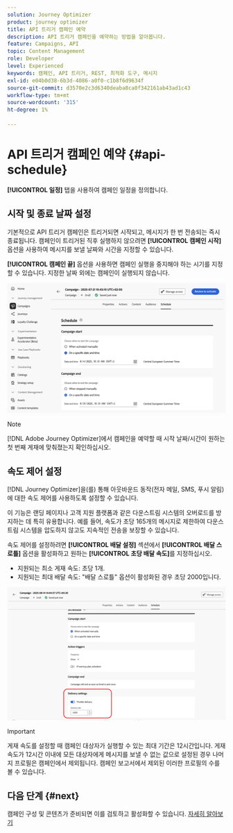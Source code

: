 ```yaml
---
solution: Journey Optimizer
product: journey optimizer
title: API 트리거 캠페인 예약
description: API 트리거 캠페인을 예약하는 방법을 알아봅니다.
feature: Campaigns, API
topic: Content Management
role: Developer
level: Experienced
keywords: 캠페인, API 트리거, REST, 최적화 도구, 메시지
exl-id: e04b0d38-6b3d-4086-a0f0-c1b8f6d9634f
source-git-commit: d3570e2c3d6340deaba8ca0f342161ab43ad1c43
workflow-type: tm+mt
source-wordcount: '315'
ht-degree: 1%

---
```


# API 트리거 캠페인 예약 {#api-schedule}

**[!UICONTROL 일정]** 탭을 사용하여 캠페인 일정을 정의합니다.

## 시작 및 종료 날짜 설정

기본적으로 API 트리거 캠페인은 트리거되면 시작되고, 메시지가 한 번 전송되는 즉시 종료됩니다. 캠페인이 트리거된 직후 실행하지 않으려면 **[!UICONTROL 캠페인 시작]** 옵션을 사용하여 메시지를 보낼 날짜와 시간을 지정할 수 있습니다.

**[!UICONTROL 캠페인 끝]** 옵션을 사용하면 캠페인 실행을 중지해야 하는 시기를 지정할 수 있습니다. 지정한 날짜 외에는 캠페인이 실행되지 않습니다.

![](assets/api-triggered-schedule.png)

>[!NOTE]
>
>[!DNL Adobe Journey Optimizer]에서 캠페인을 예약할 때 시작 날짜/시간이 원하는 첫 번째 게재에 맞춰졌는지 확인하십시오.

## 속도 제어 설정

[!DNL Journey Optimizer]을(를) 통해 아웃바운드 동작(전자 메일, SMS, 푸시 알림)에 대한 속도 제어를 사용하도록 설정할 수 있습니다.

이 기능은 랜딩 페이지나 고객 지원 플랫폼과 같은 다운스트림 시스템의 오버로드를 방지하는 데 특히 유용합니다. 예를 들어, 속도가 초당 165개의 메시지로 제한하여 다운스트림 시스템을 압도하지 않고도 지속적인 전송을 보장할 수 있습니다.

속도 제어를 설정하려면 **[!UICONTROL 배달 설정]** 섹션에서 **[!UICONTROL 배달 스로틀]** 옵션을 활성화하고 원하는 **[!UICONTROL 초당 배달 속도]**&#x200B;를 지정하십시오.

* 지원되는 최소 게재 속도: 초당 1개.
* 지원되는 최대 배달 속도: &quot;배달 스로틀&quot; 옵션이 활성화된 경우 초당 2000입니다.

![](assets/throttling-rate-control.png)

>[!IMPORTANT]
>
>게재 속도를 설정할 때 캠페인 대상자가 실행할 수 있는 최대 기간은 12시간입니다. 게재 속도가 12시간 이내에 모든 대상자에게 메시지를 보낼 수 없는 값으로 설정된 경우 나머지 프로필은 캠페인에서 제외됩니다. 캠페인 보고서에서 제외된 이러한 프로필의 수를 볼 수 있습니다.

## 다음 단계 {#next}

캠페인 구성 및 콘텐츠가 준비되면 이를 검토하고 활성화할 수 있습니다. [자세히 알아보기](../campaigns/review-activate-api-triggered-campaign.md)
